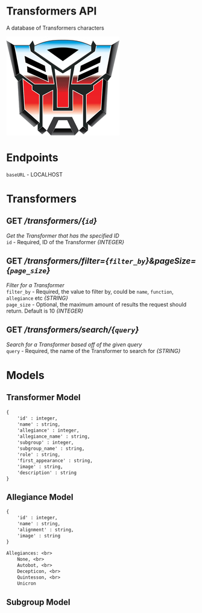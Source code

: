 # Transformers API
A database of Transformers characters

![Transformers](logo.png)

# Endpoints
`baseURL` - LOCALHOST

# Transformers

## **GET** */transformers/{`id`}* <br>
*Get the Transformer that has the specified ID* <br>
`id` - Required, ID of the Transformer *{INTEGER}*

## **GET** */transformers/filter={`filter_by`}&pageSize={`page_size`}* <br>
*Filter for a Transformer* <br>
`filter_by` - Required, the value to filter by, could be `name`, `function`, `allegiance` etc *{STRING}* <br>
`page_size` - Optional, the maximum amount of results the request should return. Default is 10 *{INTEGER}*

## **GET** */transformers/search/{`query`}* <br>
*Search for a Transformer based off of the given query* <br>
`query` - Required, the name of the Transformer to search for *{STRING}*

# Models

## Transformer Model

```
{
	'id' : integer,
	'name' : string,
	'allegiance' : integer,
	'allegiance_name' : string,
	'subgroup' : integer,
	'subgroup_name' : string,
	'role' : string,
	'first_appearance' : string,
	'image' : string,
	'description' : string
}
```

## Allegiance Model
```
{
	'id' : integer,
	'name' : string,
	'alignment' : string,
	'image' : string
}
```
```
Allegiances: <br>
	None, <br>
	Autobot, <br>
	Decepticon, <br>
	Quintesson, <br>
	Unicron
```
## Subgroup Model
